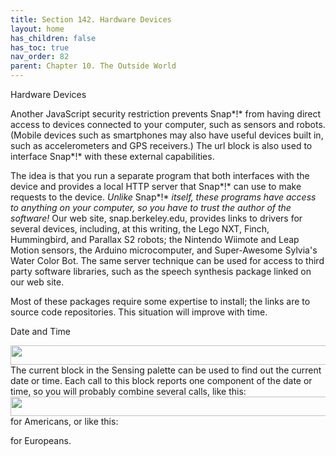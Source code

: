```yaml
---
title: Section 142. Hardware Devices
layout: home
has_children: false
has_toc: true
nav_order: 82
parent: Chapter 10. The Outside World
---
```


Hardware Devices

Another JavaScript security restriction prevents Snap*!* from having
direct access to devices connected to your computer, such as sensors and
robots. (Mobile devices such as smartphones may also have useful devices
built in, such as accelerometers and GPS receivers.) The url block is
also used to interface Snap*!* with these external capabilities.

The idea is that you run a separate program that both interfaces with
the device and provides a local HTTP server that Snap*!* can use to make
requests to the device. *Unlike* Snap*!* *itself, these programs have
access to anything on your computer, so you have to trust the author of
the software!* Our web site, snap.berkeley.edu, provides links to
drivers for several devices, including, at this writing, the Lego NXT,
Finch, Hummingbird, and Parallax S2 robots; the Nintendo Wiimote and
Leap Motion sensors, the Arduino microcomputer, and Super-Awesome
Sylvia's Water Color Bot. The same server technique can be used for
access to third party software libraries, such as the speech synthesis
package linked on our web site.

Most of these packages require some expertise to install; the links are
to source code repositories. This situation will improve with time.

Date and Time

<img src="/snap-manual/assets/images/image872.png" style="width:509px; height:31px">
The current block in the Sensing palette
can be used to find out the current date or time. Each call to this
block reports one component of the date or time, so you will probably
combine several calls, like this:

<img src="/snap-manual/assets/images/image873.png" style="width:509px; height:31px">
for Americans, or like this:

for Europeans.

